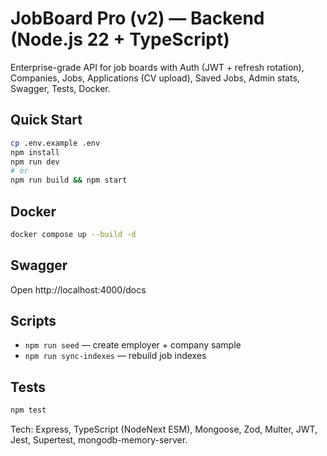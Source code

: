 # JobBoard Pro (v2) — Backend (Node.js 22 + TypeScript)

Enterprise-grade API for job boards with Auth (JWT + refresh rotation), Companies, Jobs, Applications (CV upload), Saved Jobs, Admin stats, Swagger, Tests, Docker.

## Quick Start
```bash
cp .env.example .env
npm install
npm run dev
# or
npm run build && npm start
```

## Docker
```bash
docker compose up --build -d
```

## Swagger
Open http://localhost:4000/docs

## Scripts
- `npm run seed` — create employer + company sample
- `npm run sync-indexes` — rebuild job indexes

## Tests
```bash
npm test
```

Tech: Express, TypeScript (NodeNext ESM), Mongoose, Zod, Multer, JWT, Jest, Supertest, mongodb-memory-server.
